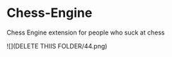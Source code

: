 # Chess-Engine
Chess Engine extension for people who suck at chess



![](DELETE THIIS FOLDER/44.png)
